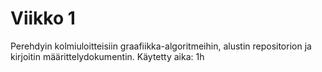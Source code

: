 # Viikko 1
Perehdyin kolmiuloitteisiin graafiikka-algoritmeihin, alustin repositorion ja kirjoitin määrittelydokumentin.
Käytetty aika: 1h
